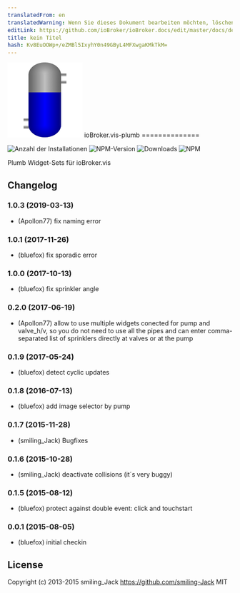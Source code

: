 ```yaml
---
translatedFrom: en
translatedWarning: Wenn Sie dieses Dokument bearbeiten möchten, löschen Sie bitte das Feld "translationsFrom". Andernfalls wird dieses Dokument automatisch erneut übersetzt
editLink: https://github.com/ioBroker/ioBroker.docs/edit/master/docs/de/adapterref/iobroker.vis-plumb/README.md
title: kein Titel
hash: Kv8EuOOWp+/eZMBl5IxyhY0n49GByL4MFXwgaKMkTkM=
---
```

![Logo](../../../en/adapterref/iobroker.vis-plumb/admin/plumb.png) ioBroker.vis-plumb ==============

![Anzahl der Installationen](http://iobroker.live/badges/vis-plumb-stable.svg)
![NPM-Version](http://img.shields.io/npm/v/iobroker.vis-plumb.svg)
![Downloads](https://img.shields.io/npm/dm/iobroker.vis-plumb.svg)
![NPM](https://nodei.co/npm/iobroker.vis-plumb.png?downloads=true)

Plumb Widget-Sets für ioBroker.vis

## Changelog
### 1.0.3 (2019-03-13)
- (Apollon77) fix naming error

### 1.0.1 (2017-11-26)
- (bluefox) fix sporadic error

### 1.0.0 (2017-10-13)
- (bluefox) fix sprinkler angle

### 0.2.0 (2017-06-19)
- (Apollon77) allow to use multiple widgets conected for pump and valve_h/v, so you do not need to use all the pipes and can enter comma-separated list of sprinklers directly at valves or at the pump

### 0.1.9 (2017-05-24)
- (bluefox) detect cyclic updates

### 0.1.8 (2016-07-13)
- (bluefox) add image selector by pump

### 0.1.7 (2015-11-28)
- (smiling_Jack) Bugfixes

### 0.1.6 (2015-10-28)
- (smiling_Jack) deactivate collisions (it´s very buggy)

### 0.1.5 (2015-08-12)
- (bluefox) protect against double event: click and touchstart

### 0.0.1 (2015-08-05)
- (bluefox) initial checkin

## License
 Copyright (c) 2013-2015 smiling_Jack https://github.com/smiling-Jack
 MIT